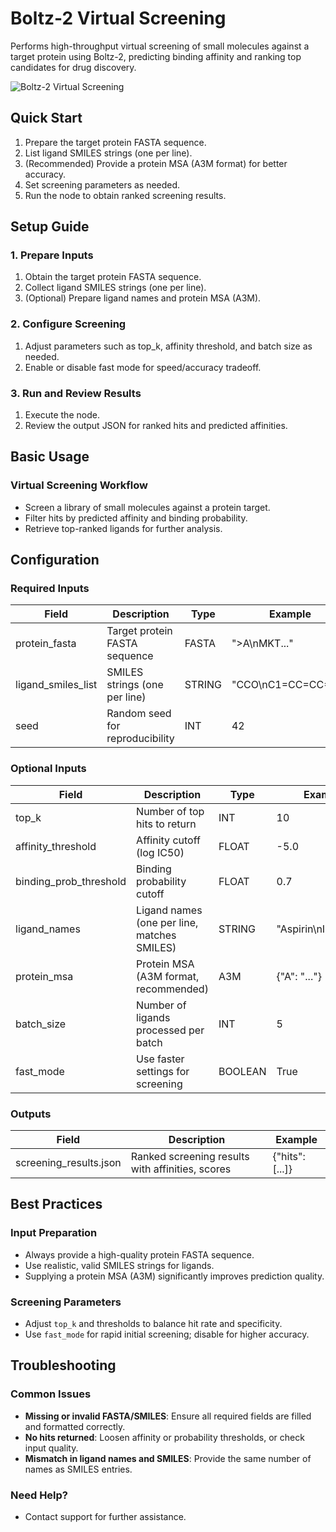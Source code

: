 # Boltz-2 Virtual Screening

Performs high-throughput virtual screening of small molecules against a target protein using Boltz-2, predicting binding affinity and ranking top candidates for drug discovery.

<img src="/images/nodes/biotech/boltz-2/boltz-2-virtual-screening.png" alt="Boltz-2 Virtual Screening" class="rounded-lg">

## Quick Start

1. Prepare the target protein FASTA sequence.
2. List ligand SMILES strings (one per line).
3. (Recommended) Provide a protein MSA (A3M format) for better accuracy.
4. Set screening parameters as needed.
5. Run the node to obtain ranked screening results.

## Setup Guide

### 1. Prepare Inputs
1. Obtain the target protein FASTA sequence.
2. Collect ligand SMILES strings (one per line).
3. (Optional) Prepare ligand names and protein MSA (A3M).

### 2. Configure Screening
1. Adjust parameters such as top_k, affinity threshold, and batch size as needed.
2. Enable or disable fast mode for speed/accuracy tradeoff.

### 3. Run and Review Results
1. Execute the node.
2. Review the output JSON for ranked hits and predicted affinities.

## Basic Usage

### Virtual Screening Workflow
* Screen a library of small molecules against a protein target.
* Filter hits by predicted affinity and binding probability.
* Retrieve top-ranked ligands for further analysis.

## Configuration

### Required Inputs
| Field            | Description                          | Type   | Example                |
|------------------|--------------------------------------|--------|------------------------|
| protein_fasta    | Target protein FASTA sequence        | FASTA  | ">A\nMKT..."           |
| ligand_smiles_list | SMILES strings (one per line)      | STRING | "CCO\nC1=CC=CC=C1"     |
| seed             | Random seed for reproducibility      | INT    | 42                     |

### Optional Inputs
| Field                  | Description                                      | Type   | Example                |
|------------------------|--------------------------------------------------|--------|------------------------|
| top_k                  | Number of top hits to return                     | INT    | 10                     |
| affinity_threshold     | Affinity cutoff (log IC50)                       | FLOAT  | -5.0                   |
| binding_prob_threshold | Binding probability cutoff                       | FLOAT  | 0.7                    |
| ligand_names           | Ligand names (one per line, matches SMILES)      | STRING | "Aspirin\nIbuprofen"   |
| protein_msa            | Protein MSA (A3M format, recommended)            | A3M    | {"A": "..."}           |
| batch_size             | Number of ligands processed per batch            | INT    | 5                      |
| fast_mode              | Use faster settings for screening                | BOOLEAN| True                   |

### Outputs
| Field                  | Description                                      | Example                |
|------------------------|--------------------------------------------------|------------------------|
| screening_results.json | Ranked screening results with affinities, scores | {"hits": [...]}        |

## Best Practices

### Input Preparation
* Always provide a high-quality protein FASTA sequence.
* Use realistic, valid SMILES strings for ligands.
* Supplying a protein MSA (A3M) significantly improves prediction quality.

### Screening Parameters
* Adjust `top_k` and thresholds to balance hit rate and specificity.
* Use `fast_mode` for rapid initial screening; disable for higher accuracy.

## Troubleshooting

### Common Issues
* **Missing or invalid FASTA/SMILES**: Ensure all required fields are filled and formatted correctly.
* **No hits returned**: Loosen affinity or probability thresholds, or check input quality.
* **Mismatch in ligand names and SMILES**: Provide the same number of names as SMILES entries.

### Need Help?
* Contact support for further assistance.
